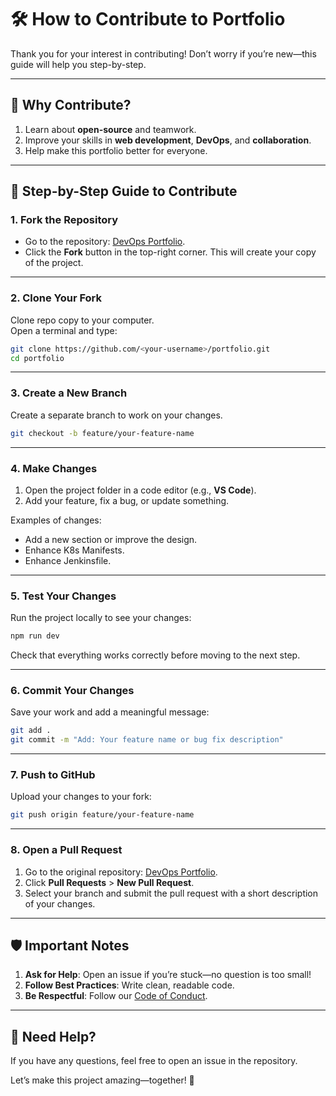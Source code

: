 # 🛠 How to Contribute to Portfolio  

Thank you for your interest in contributing! Don’t worry if you’re new—this guide will help you step-by-step.  

---

## 🌟 Why Contribute?

1. Learn about **open-source** and teamwork.  
2. Improve your skills in **web development**, **DevOps**, and **collaboration**.  
3. Help make this portfolio better for everyone.  

---

## 🚀 Step-by-Step Guide to Contribute  

### 1. Fork the Repository

- Go to the repository: [DevOps Portfolio](https://github.com/iemafzalhassan/portfolio).  
- Click the **Fork** button in the top-right corner. This will create your copy of the project.  

---

### 2. Clone Your Fork  

Clone repo copy to your computer.  
Open a terminal and type:  
```bash
git clone https://github.com/<your-username>/portfolio.git
cd portfolio
```

---

### 3. Create a New Branch  

Create a separate branch to work on your changes.  
```bash
git checkout -b feature/your-feature-name
```

---

### 4. Make Changes  

1. Open the project folder in a code editor (e.g., **VS Code**).  
2. Add your feature, fix a bug, or update something.  

Examples of changes:  
- Add a new section or improve the design. 
- Enhance K8s Manifests.
- Enhance Jenkinsfile.

---

### 5. Test Your Changes  

Run the project locally to see your changes:  
```bash
npm run dev
```  
Check that everything works correctly before moving to the next step.

---

### 6. Commit Your Changes  

Save your work and add a meaningful message:  
```bash
git add .
git commit -m "Add: Your feature name or bug fix description"
```

---

### 7. Push to GitHub  

Upload your changes to your fork:  
```bash
git push origin feature/your-feature-name
```

---

### 8. Open a Pull Request  

1. Go to the original repository: [DevOps Portfolio](https://github.com/iemafzalhassan/iemafzalhassan-portfolio).  
2. Click **Pull Requests** > **New Pull Request**.  
3. Select your branch and submit the pull request with a short description of your changes.  

---

## 🛡 Important Notes

1. **Ask for Help**: Open an issue if you’re stuck—no question is too small!  
2. **Follow Best Practices**: Write clean, readable code.  
3. **Be Respectful**: Follow our [Code of Conduct](CODE_OF_CONDUCT.md).  

---

## 💬 Need Help?  

If you have any questions, feel free to open an issue in the repository.  

Let’s make this project amazing—together! 🚀
```
